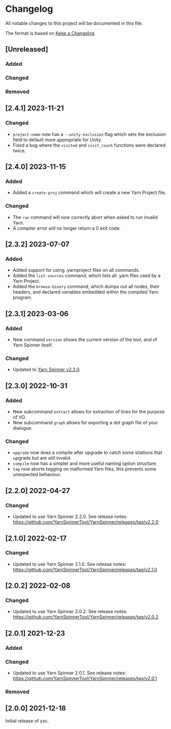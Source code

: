 # Changelog

All notable changes to this project will be documented in this file.

The format is based on [Keep a Changelog](https://keepachangelog.com/en/1.0.0/).

## [Unreleased]

### Added

### Changed

### Removed

## [2.4.1] 2023-11-21

### Changed

- `project-name` now has a `--unity-exclusion` flag which sets the exclusion field to default more appropriate for Unity.
- Fixed a bug where the `visited` and `visit_count` functions were declared twice.

## [2.4.0] 2023-11-15

### Added

- Added a `create-proj` command which will create a new Yarn Project file.

### Changed

- The `run` command will now correctly abort when asked to run invalid Yarn.
- A compiler error will no longer return a 0 exit code.

## [2.3.2] 2023-07-07

### Added

- Added support for using .yarnproject files on all commands.
- Added the `list-sources` command, which lists all .yarn files used by a Yarn Project.
- Added the `browse-binary` command, which dumps out all nodes, their headers, and declared variables embedded within the compiled Yarn program. 

## [2.3.1] 2023-03-06

### Added

- New command `version` shows the current version of the tool, and of Yarn Spinner itself.

### Changed

- Updated to [Yarn Spinner v2.3.0](https://github.com/YarnSpinnerTool/YarnSpinner/releases/tag/v2.3.0).

## [2.3.0] 2022-10-31

### Added

- New subcommand `extract` allows for extraction of lines for the purpose of VO.
- New subcommand `graph` allows for exporting a dot graph file of your dialogue.

### Changed

- `upgrade` now does a compile after upgrade to catch some sitations that upgrade but are still invalid.
- `compile` now has a simpler and more useful naming option structure.
- `tag` now aborts tagging on malformed Yarn files, this prevents some unexpected behaviour.

## [2.2.0] 2022-04-27

### Changed

- Updated to use Yarn Spinner 2.2.0. See release notes: https://github.com/YarnSpinnerTool/YarnSpinner/releases/tag/v2.2.0

## [2.1.0] 2022-02-17

### Changed

- Updated to use Yarn Spinner 2.1.0. See release notes: https://github.com/YarnSpinnerTool/YarnSpinner/releases/tag/v2.1.0

## [2.0.2] 2022-02-08

### Changed

- Updated to use Yarn Spinner 2.0.2. See release notes: https://github.com/YarnSpinnerTool/YarnSpinner/releases/tag/v2.0.2

## [2.0.1] 2021-12-23

### Added

### Changed

- Updated to use Yarn Spinner 2.0.1. See release notes: https://github.com/YarnSpinnerTool/YarnSpinner/releases/tag/v2.0.1

### Removed


## [2.0.0] 2021-12-18

Initial release of ysc.
